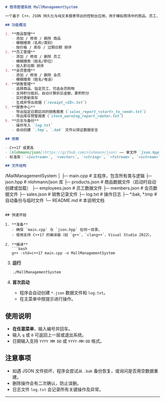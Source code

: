 ```markdown
# 商场管理系统 MallManagementSystem

一个基于 C++、JSON 持久化与纯文本报表导出的控制台应用，用于模拟商场中的商品、员工、会员及销售管理。

## 功能概览

1. **商品管理**  
   - 添加 / 修改 / 删除 商品  
   - 模糊搜索（名称/类别）  
   - 按价格 / 库存 / 过期日期 排序  
2. **员工管理**  
   - 添加 / 修改 / 删除 员工  
   - 模糊搜索（姓名/职位）  
   - 按入职日期 排序  
3. **会员管理**  
   - 添加 / 修改 / 删除 会员  
   - 模糊搜索（姓名/电话）  
4. **销售管理**  
   - 选择商品、指定员工、可选会员购物  
   - 支持积分抵扣、自动计算折后金额、累积积分  
   - 实时更新库存  
   - 生成并导出收据（`receipt_<ID>.txt`）  
5. **报表中心**  
   - 导出指定日期区间的销售报表（`sales_report_<start>_to_<end>.txt`）  
   - 导出库存预警报表（`stock_warning_report_<date>.txt`）  
6. **日志与备份**  
   - 操作写入 `log.txt`  
   - 自动创建 `.tmp`、`.bak` 文件以保证数据安全  

## 依赖

- C++17 或更高  
- [nlohmann/json](https://github.com/nlohmann/json) —— 单文件 `json.hpp`  
- 标准库：`<iostream>`, `<vector>`, `<string>`, `<fstream>`, `<sstream>`, `<ctime>`, `<iomanip>`, `<algorithm>`, `<map>`, `<cstdlib>`, `<cstdio>`

## 文件结构

```

/MallManagementSystem
│
├─ main.cpp           # 主程序，包含所有类与逻辑
├─ json.hpp           # nlohmann/json 库
├─ products.json      # 商品数据文件（启动时自动创建或加载）
├─ employees.json     # 员工数据文件
├─ members.json       # 会员数据文件
├─ sales.json         # 销售记录文件
├─ log.txt            # 操作日志
├─ \*.bak, \*.tmp       # 自动备份与临时文件
└─ README.md          # 本说明文档

````

## 快速开始

1. **准备**  
   - 确保 `main.cpp` 与 `json.hpp` 在同一目录。  
   - 使用支持 C++17 的编译器（如 `g++`、`clang++`、Visual Studio 2022）。

2. **编译**  
   ```bash
   g++ -std=c++17 main.cpp -o MallManagementSystem
````

3. **运行**

   ```bash
   ./MallManagementSystem
   ```

4. **首次启动**

   * 程序会自动创建 `*.json` 数据文件和 `log.txt`。
   * 在主菜单中按提示进行操作。

## 使用说明

* **在任意菜单**，输入编号并回车。
* 输入 `q` 或 `0` 可返回上一层或退出系统。
* 日期输入支持 `YYYY MM DD` 或 `YYYY-MM-DD` 格式。

## 注意事项

* 如遇 JSON 文件损坏，程序会尝试从 `.bak` 备份恢复，或询问是否用空数据重建。
* 删除操作会有二次确认，防止误删。
* 日志文件 `log.txt` 会记录所有关键操作及异常。

---

```
